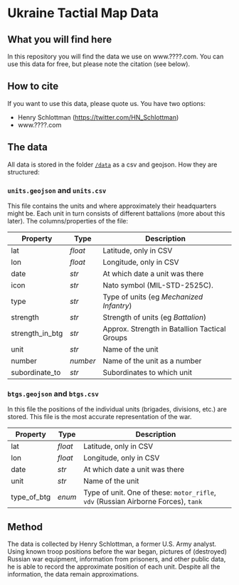 # Ukraine Tactial Map Data

## What you will find here
In this repository you will find the data we use on www.????.com. You can use this data for free, but please note the citation (see below).

## How to cite
If you want to use this data, please quote us. You have two options:
* Henry Schlottman (https://twitter.com/HN_Schlottman)
* www.????.com

## The data
All data is stored in the folder [`/data`](./data) as a csv and geojson. How they are structured:

### `units.geojson` and `units.csv`
This file contains the units and where approximately their headquarters might be. Each unit in turn consists of different battalions (more about this later). The columns/properties of the file:

| Property | Type | Description |
|----------|------|-------------|
|lat|*float*|Latitude, only in CSV|
|lon|*float*|Longitude, only in CSV|
|date|*str*|At which date a unit was there|
|icon|*str*|Nato symbol (MIL-STD-2525C).|
|type|*str*|Type of units (eg *Mechanized Infantry*)|
|strength|*str*|Strength of units (eg *Battalion*)|
|strength_in_btg|*str*|Approx. Strength in Batallion Tactical Groups|
|unit|*str*|Name of the unit|
|number|*number*|Name of the unit as a number|
|subordinate_to|*str*|Subordinates to which unit|

### `btgs.geojson` and `btgs.csv`
In this file the positions of the individual units (brigades, divisions, etc.) are stored. This file is the most accurate representation of the war.

| Property | Type | Description |
|----------|------|-------------|
|lat|*float*|Latitude, only in CSV|
|lon|*float*|Longitude, only in CSV|
|date|*str*|At which date a unit was there|
|unit|*str*|Name of the unit|
|type_of_btg|*enum*|Type of unit. One of these: `motor_rifle`, `vdv` (Russian Airborne Forces), `tank`|

## Method
The data is collected by Henry Schlottman, a former U.S. Army analyst. Using known troop positions before the war began, pictures of (destroyed) Russian war equipment, information from prisoners, and other public data, he is able to record the approximate position of each unit. Despite all the information, the data remain approximations.